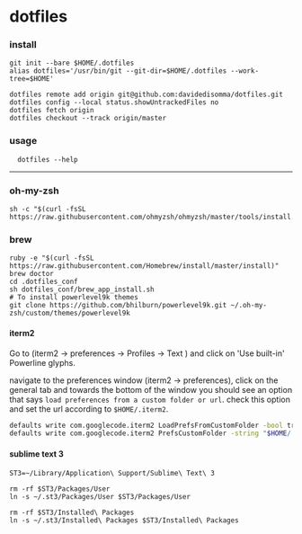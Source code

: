 # dotfiles

### install

```
git init --bare $HOME/.dotfiles
alias dotfiles='/usr/bin/git --git-dir=$HOME/.dotfiles --work-tree=$HOME'

dotfiles remote add origin git@github.com:davidedisomma/dotfiles.git
dotfiles config --local status.showUntrackedFiles no
dotfiles fetch origin
dotfiles checkout --track origin/master
```

### usage

```
  dotfiles --help
```

---

### oh-my-zsh
```
sh -c "$(curl -fsSL https://raw.githubusercontent.com/ohmyzsh/ohmyzsh/master/tools/install.sh)"

```

### brew
```
ruby -e "$(curl -fsSL https://raw.githubusercontent.com/Homebrew/install/master/install)"
brew doctor
cd .dotfiles_conf
sh dotfiles_conf/brew_app_install.sh
# To install powerlevel9k themes
git clone https://github.com/bhilburn/powerlevel9k.git ~/.oh-my-zsh/custom/themes/powerlevel9k
```

#### iterm2
Go to (iterm2 -> preferences -> Profiles -> Text ) and click on 'Use built-in' Powerline glyphs.

navigate to the preferences window (iterm2 -> preferences), click on the general tab and towards the bottom of the window you should see an option that says `load preferences from a custom folder or url`. check this option and set the url according to `$HOME/.iterm2`.

```sh
defaults write com.googlecode.iterm2 LoadPrefsFromCustomFolder -bool true
defaults write com.googlecode.iterm2 PrefsCustomFolder -string "$HOME/.iterm2"
```


#### sublime text 3
```shell
ST3=~/Library/Application\ Support/Sublime\ Text\ 3

rm -rf $ST3/Packages/User
ln -s ~/.st3/Packages/User $ST3/Packages/User

rm -rf $ST3/Installed\ Packages
ln -s ~/.st3/Installed\ Packages $ST3/Installed\ Packages
```
